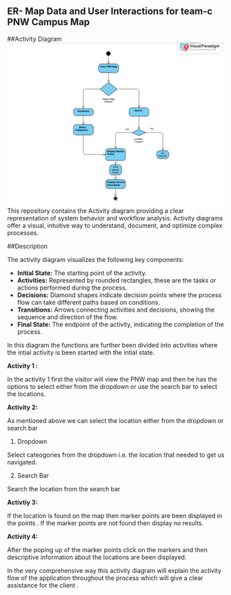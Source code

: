 ## ER- Map Data and User Interactions for team-c PNW Campus Map
##Activity Diagram ![Alt text](<Screenshot 2023-12-05 054828.png>)
This repository contains the Activity  diagram providing a clear representation of system behavior and workflow analysis.  Activity diagrams offer a visual, intuitive way to understand, document, and optimize complex processes.

##Description

The activity diagram visualizes the following key components:

- **Initial State:** The starting point of the activity.
- **Activities:** Represented by rounded rectangles, these are the tasks or actions performed during the process.
- **Decisions:** Diamond shapes indicate decision points where the process flow can take different paths based on conditions.
- **Transitions:** Arrows connecting activities and decisions, showing the sequence and direction of the flow.
- **Final State:** The endpoint of the activity, indicating the completion of the process.

In this diagram the functions are further been divided into activities where the intial activity is been started with the intial state.

**Activity 1 :**

In the activity 1 first the visitor will view the PNW map and then he has the options to select either from the dropdown or use the search bar to select the locations.

**Activity 2:**
 
As mentioned above we can select the location either from the dropdown or search bar 
1) Dropdown 

Select cateogories from the dropdown i.e. the location that needed to get us navigated.

2) Search Bar 
 
Search the location from the search bar 

**Activtiy 3:**

If the location is found on the map then marker points are been displayed in the points . If the marker points are not found then display no results.

**Activity 4:**

After the poping up of the marker points click on the markers and then descriptive information about the locations are been displayed.


In the very comprehensive way this activity diagram will explain the activity flow of the application throughout the process which will give a clear assistance for the client .







